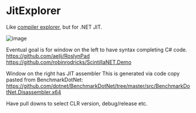 # JitExplorer

Like [compiler explorer](https://godbolt.org/), but for .NET JIT.

![image](https://user-images.githubusercontent.com/12851828/86090161-71f81f80-ba5e-11ea-9d45-7fbc13bb44cc.png)

Eventual goal is for window on the left to have syntax completing C# code.
https://github.com/aelij/RoslynPad
https://github.com/robinrodricks/ScintillaNET.Demo

Window on the right has JIT assembler
This is generated via code copy pasted from BenchmarkDotNet: https://github.com/dotnet/BenchmarkDotNet/tree/master/src/BenchmarkDotNet.Disassembler.x64

Have pull downs to select CLR version, debug/release etc.
